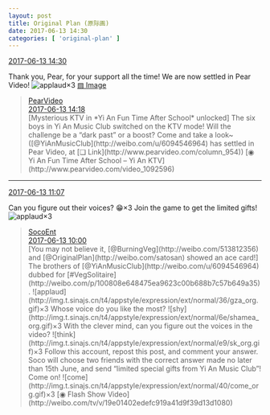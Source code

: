 ```yaml
---
layout: post
title: Original Plan (原际画)
date: 2017-06-13 14:30
categories: [ 'original-plan' ]
---
```


<div class="weibo-info">
  <a href="http://weibo.com/5626539553/F7D5w8nXw">2017-06-13 14:30</a>
</div>

Thank you, Pear, for your support all the time! We are now settled in Pear Video! ![applaud](http://img.t.sinajs.cn/t4/appstyle/expression/ext/normal/36/gza_org.gif)×3 [▨ Image](http://wx1.sinaimg.cn/mw1024/0068MnXXgy1fgjk3gh8cmj30hf0wctcy.jpg)

<!-- more -->

> <div class="weibo-post-name">
>   <a href="http://weibo.com/pearvideo">PearVideo</a>
> </div>
> <div class="weibo-info">
>   <a href="http://weibo.com/6004281123/F7D0IyCIr">2017-06-13 14:18</a>
> </div>
> [Mysterious KTV in *Yi An Fun Time After School* unlocked] The six boys in Yi An Music Club switched on the KTV mode! Will the challenge be a “dark past” or a boost? Come and take a look~ ([@YiAnMusicClub](http://weibo.com/u/6094546964) has settled in Pear Video, at [❏ Link](http://www.pearvideo.com/column_954)) [◉ Yi An Fun Time After School – Yi An KTV](http://www.pearvideo.com/video_1092596)

---

<div class="weibo-info">
  <a href="http://weibo.com/5626539553/F7BLow2rG">2017-06-13 11:07</a>
</div>

Can you figure out their voices? :grin:×3 Join the game to get the limited gifts! ![applaud](http://img.t.sinajs.cn/t4/appstyle/expression/ext/normal/36/gza_org.gif)×3

> <div class="weibo-post-name">
>   <a href="http://weibo.com/u/5334577878">SocoEnt</a>
> </div>
> <div class="weibo-info">
>   <a href="http://weibo.com/5334577878/F7BjVjiZg">2017-06-13 10:00</a>
> </div>
> [You may not believe it, [@BurningVeg](http://weibo.com/513812356) and [@OriginalPlan](http://weibo.com/satosan) showed an ace card!] The brothers of [@YiAnMusicClub](http://weibo.com/u/6094546964) dubbed for [#VegSolitaire](http://weibo.com/p/100808e648475ea9623c00b688b7c57b649a35). ![applaud](http://img.t.sinajs.cn/t4/appstyle/expression/ext/normal/36/gza_org.gif)×3 Whose voice do you like the most? ![shy](http://img.t.sinajs.cn/t4/appstyle/expression/ext/normal/6e/shamea_org.gif)×3 With the clever mind, can you figure out the voices in the video? ![think](http://img.t.sinajs.cn/t4/appstyle/expression/ext/normal/e9/sk_org.gif)×3 Follow this account, repost this post, and comment your answer. Soco will choose two friends with the correct answer made no later than 15th June, and send “limited special gifts from Yi An Music Club”! Come on! ![come](http://img.t.sinajs.cn/t4/appstyle/expression/ext/normal/40/come_org.gif)×3 [◉ Flash Show Video](http://weibo.com/tv/v/19e01402edefc919a41d9f39d13d1080)
